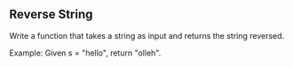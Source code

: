 Reverse String 
---

Write a function that takes a string as input and returns the string reversed.


Example:
Given s = "hello", return "olleh".


